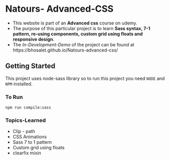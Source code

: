 # Natours- Advanced-CSS
<ul>
<li>This website is part of an  <strong>Advanced css</strong> course on udemy.</li>
<li>The purpose of this particular project is to learn  <strong>Sass syntax, 7-1 pattern, re-using components, custom grid using floats and responsive design</strong>. </li>
<li>The <i>In-Development-Demo</i> of the project can be found at https://bhosalet.github.io/Natours-advanced-css/ </li>
</ul>

## Getting Started
This project uses node-sass library so to run this project you need `NODE` and `NPM` installed.
### To Run
```
npm run compile:sass
```
### Topics-Learned
<ul>
<li>Clip - path</li>
<li>CSS Animations</li>
<li>Sass 7 to 1 pattern</li>
<li>Custom grid using floats</li>
<li>clearfix mixin</li>

